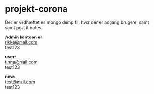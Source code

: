 # projekt-corona

<p>Der er vedhæftet en mongo dump fil, hvor der er adgang brugere, samt samt post it notes. </p>

<b>Admin kontoen er:</b><br>
rikke@mail.com<br>
test123<br>

<b>user:</b><br>
tinna@mail.com<br>
test123<br>

<b>new:</b><br>
test@mail.com<br>
test123<br>
